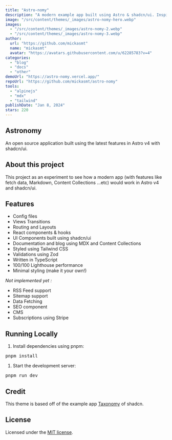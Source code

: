 ```yaml
---
title: "Astro-nomy"
description: "A modern example app built using Astro & shadcn/ui. Inspired by Taxonomy."
image: "/src/content/themes/_images/astro-nomy-hero.webp"
images:
  - "/src/content/themes/_images/astro-nomy-2.webp"
  - "/src/content/themes/_images/astro-nomy-3.webp"
author:
  url: "https://github.com/mickasmt"
  name: "mickasmt"
  avatar: "https://avatars.githubusercontent.com/u/62285783?v=4"
categories:
  - "blog"
  - "docs"
  - "other"
demoUrl: "https://astro-nomy.vercel.app/"
repoUrl: "https://github.com/mickasmt/astro-nomy"
tools:
  - "alpinejs"
  - "mdx"
  - "tailwind"
publishDate: "Jan 8, 2024"
stars: 220
---
```


<h2>Astronomy</h2>
<p>An open source application built using the latest features in Astro v4 with shadcn/ui.</p>
<h2>About this project</h2>
<p>
  This project as an experiment to see how a modern app (with features like fetch data, Markdown,
  Content Collections ...etc) would work in Astro v4 and shadcn/ui.
</p>
<h2>Features</h2>
<ul>
  <li>Config files</li>
  <li>Views Transitions</li>
  <li>Routing and Layouts</li>
  <li>React components &amp; hooks</li>
  <li>UI Components built using&nbsp;shadcn/ui</li>
  <li>Documentation and blog using&nbsp;MDX&nbsp;and&nbsp;Content Collections</li>
  <li>Styled using&nbsp;Tailwind CSS</li>
  <li>Validations using&nbsp;Zod</li>
  <li>Written in&nbsp;TypeScript</li>
  <li>100/100 Lighthouse performance</li>
  <li>Minimal styling (make it your own!)</li>
</ul>
<p><em>Not implemented yet :</em></p>
<ul>
  <li>RSS Feed support</li>
  <li>Sitemap support</li>
  <li>Data Fetching</li>
  <li>SEO component</li>
  <li>CMS</li>
  <li>Subscriptions using&nbsp;Stripe</li>
</ul>
<h2>Running Locally</h2>
<ol>
  <li>Install dependencies using pnpm:</li>
</ol>
<pre>pnpm install</pre>
<ol>
  <li>Start the development server:</li>
</ol>
<pre>pnpm run dev</pre>
<h2>Credit</h2>
<p>
  This theme is based off of the example app&nbsp;<a href="https://tx.shadcn.com/">Taxonomy</a
  >&nbsp;of shadcn.
</p>
<h2>License</h2>
<p>
  Licensed under the&nbsp;<a href="https://github.com/mickasmt/astro-nomy/blob/main/LICENSE.md"
    >MIT license</a
  >.
</p>
